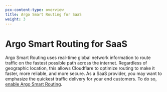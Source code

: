```yaml
---
pcx-content-type: overview
title: Argo Smart Routing for SaaS
weight: 3
---
```


# Argo Smart Routing for SaaS

Argo Smart Routing uses real-time global network information to route traffic on the fastest possible path across the internet. Regardless of geographic location, this allows Cloudflare to optimize routing to make it faster, more reliable, and more secure. As a SaaS provider, you may want to emphasize the quickest traffic delivery for your end customers. To do so, [enable Argo Smart Routing](/argo-smart-routing/get-started/#enable-argo-smart-routing).
